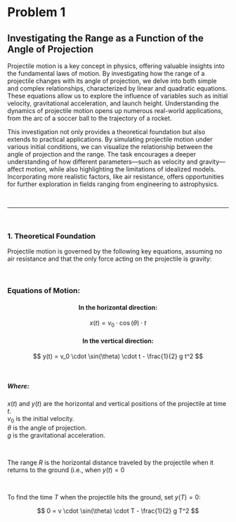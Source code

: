 # Problem 1

## Investigating the Range as a Function of the Angle of Projection

Projectile motion is a key concept in physics, offering valuable insights into the fundamental laws of motion. By investigating how the range of a projectile changes with its angle of projection, we delve into both simple and complex relationships, characterized by linear and quadratic equations. These equations allow us to explore the influence of variables such as initial velocity, gravitational acceleration, and launch height. Understanding the dynamics of projectile motion opens up numerous real-world applications, from the arc of a soccer ball to the trajectory of a rocket.

This investigation not only provides a theoretical foundation but also extends to practical applications. By simulating projectile motion under various initial conditions, we can visualize the relationship between the angle of projection and the range. The task encourages a deeper understanding of how different parameters—such as velocity and gravity—affect motion, while also highlighting the limitations of idealized models. Incorporating more realistic factors, like air resistance, offers opportunities for further exploration in fields ranging from engineering to astrophysics.

<br>
<hr>
<br>

### 1. Theoretical Foundation
Projectile motion is governed by the following key equations, assuming no air resistance and that the only force acting on the projectile is gravity:

<br>

### Equations of Motion:

#### <center>In the horizontal direction:</center>
$$ x(t) = v_0 \cdot \cos(\theta) \cdot t $$

#### <center>In the vertical direction:</center>
$$ y(t) = v_0 \cdot \sin(\theta) \cdot t - \frac{1}{2} g t^2 $$

<br>

##### Where:
$x(t)$ and $y(t)$ are the horizontal and vertical positions of the projectile at time $t$.
<br>
$v_0$ is the initial velocity.
<br>
$θ$ is the angle of projection.
<br>
$g$ is the gravitational acceleration.

<br>

The range $R$ is the horizontal distance traveled by the projectile when it returns to the ground (i.e., when $y(t) = 0$

<br>

To find the time $T$ when the projectile hits the ground, set $y(T)=0$:
<br>

$$
0 = v \cdot \sin(\theta) \cdot T - \frac{1}{2} g T^2
$$
